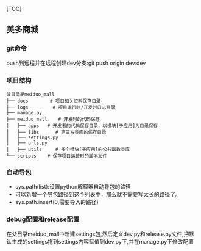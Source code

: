 [TOC]
## 美多商城
### git命令
push到远程并在远程创建dev分支:git push origin dev:dev
### 项目结构
```
父目录是meiduo_mall
├── docs        # 项目相关资料保存目录
├── logs         # 项目运行时/开发时日志目录
├── manage.py
├── meiduo_mall    # 开发时的代码保存
│   ├── apps   # 开发者的代码保存目录，以模块[子应用]为目录保存
│   ├── libs      # 第三方类库的保存目录
│   ├── settings.py
│   ├── urls.py
│   ├── utils     # 多个模块[子应用]的公共函数类库
└── scripts    # 保存项目运营时的脚本文件
```
### 自动导包
* sys.path(list):设置python解释器自动导包的路径   
* 可以新增一个导包路径到这个列表中，那么就不需要写太长的路径了。     
* sys.path.insert(0,需要导入的路径)
### debug配置和release配置
在父目录meiduo_mall中新建settings包,然后定义dev.py和release.py文件,把默认生成的settings拖到settings内容赋值到dev.py下,并在manage.py下修改配置
